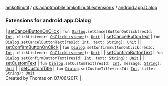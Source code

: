 [amkotlinutil](../../index.md) / [dk.adaptmobile.amkotlinutil.extensions](../index.md) / [android.app.Dialog](index.md)

### Extensions for android.app.Dialog

| [setCancelButtonOnClick](set-cancel-button-on-click.md) | `fun `[`Dialog`](https://developer.android.com/reference/android/app/Dialog.html)`.setCancelButtonOnClick(resId: `[`Int`](https://kotlinlang.org/api/latest/jvm/stdlib/kotlin/-int/index.html)`, clickListener: `[`OnClickListener`](https://developer.android.com/reference/android/view/View/OnClickListener.html)`): `[`Unit`](https://kotlinlang.org/api/latest/jvm/stdlib/kotlin/-unit/index.html) |
| [setCancelButtonText](set-cancel-button-text.md) | `fun `[`Dialog`](https://developer.android.com/reference/android/app/Dialog.html)`.setCancelButtonText(resId: `[`Int`](https://kotlinlang.org/api/latest/jvm/stdlib/kotlin/-int/index.html)`, text: `[`String`](https://kotlinlang.org/api/latest/jvm/stdlib/kotlin/-string/index.html)`): `[`Unit`](https://kotlinlang.org/api/latest/jvm/stdlib/kotlin/-unit/index.html) |
| [setConfirmButtonOnClick](set-confirm-button-on-click.md) | `fun `[`Dialog`](https://developer.android.com/reference/android/app/Dialog.html)`.setConfirmButtonOnClick(resId: `[`Int`](https://kotlinlang.org/api/latest/jvm/stdlib/kotlin/-int/index.html)`, clickListener: `[`OnClickListener`](https://developer.android.com/reference/android/view/View/OnClickListener.html)`): `[`Unit`](https://kotlinlang.org/api/latest/jvm/stdlib/kotlin/-unit/index.html) |
| [setConfirmButtonText](set-confirm-button-text.md) | `fun `[`Dialog`](https://developer.android.com/reference/android/app/Dialog.html)`.setConfirmButtonText(resId: `[`Int`](https://kotlinlang.org/api/latest/jvm/stdlib/kotlin/-int/index.html)`, text: `[`String`](https://kotlinlang.org/api/latest/jvm/stdlib/kotlin/-string/index.html)`): `[`Unit`](https://kotlinlang.org/api/latest/jvm/stdlib/kotlin/-unit/index.html) |
| [setCustomText](set-custom-text.md) | `fun `[`Dialog`](https://developer.android.com/reference/android/app/Dialog.html)`.setCustomText(resId: `[`Int`](https://kotlinlang.org/api/latest/jvm/stdlib/kotlin/-int/index.html)`, message: `[`String`](https://kotlinlang.org/api/latest/jvm/stdlib/kotlin/-string/index.html)`): `[`Unit`](https://kotlinlang.org/api/latest/jvm/stdlib/kotlin/-unit/index.html) |
| [setCustomTitle](set-custom-title.md) | `fun `[`Dialog`](https://developer.android.com/reference/android/app/Dialog.html)`.setCustomTitle(resId: `[`Int`](https://kotlinlang.org/api/latest/jvm/stdlib/kotlin/-int/index.html)`, title: `[`String`](https://kotlinlang.org/api/latest/jvm/stdlib/kotlin/-string/index.html)`): `[`Unit`](https://kotlinlang.org/api/latest/jvm/stdlib/kotlin/-unit/index.html)<br>Created by Thomas on 07/06/2017. |

